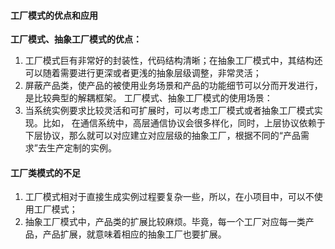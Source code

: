 #### 工厂模式的优点和应用
**工厂模式、抽象工厂模式的优点：**
1. 工厂模式巨有非常好的封装性，代码结构清晰；在抽象工厂模式中，其结构还可以随着需要进行更深或者更浅的抽象层级调整，非常灵活；
2. 屏蔽产品类，使产品的被使用业务场景和产品的功能细节可以分而开发进行，是比较典型的解耦框架。
工厂模式、抽象工厂模式的使用场景：
1. 当系统实例要求比较灵活和可扩展时，可以考虑工厂模式或者抽象工厂模式实现。比如，
在通信系统中，高层通信协议会很多样化，同时，上层协议依赖于下层协议，那么就可以对应建立对应层级的抽象工厂，根据不同的“产品需求”去生产定制的实例。

#### 工厂类模式的不足
1. 工厂模式相对于直接生成实例过程要复杂一些，所以，在小项目中，可以不使用工厂模式；
2. 抽象工厂模式中，产品类的扩展比较麻烦。毕竟，每一个工厂对应每一类产品，产品扩展，就意味着相应的抽象工厂也要扩展。